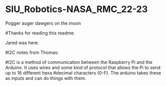 # SIU_Robotics-NASA_RMC_22-23
Pogger auger dawgers on the moon

#Thanks for reading this readme.

Jared was here.

#I2C notes from Thomas:

#I2C is a method of communication between the Raspberry Pi and the Arduino. It uses wires and some kind of protocol that allows the Pi to send up to 16 different hexa
#decimal characters (0-F). The arduino takes these as inputs and can do things with them.


